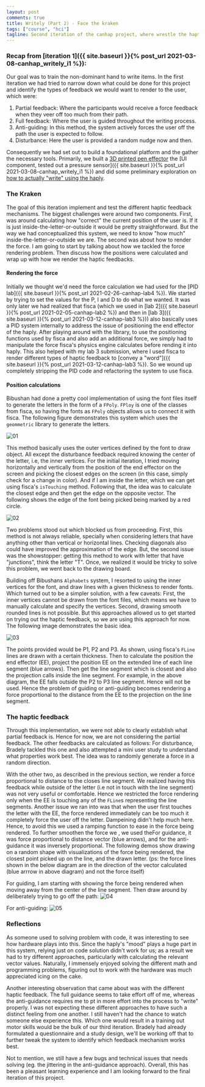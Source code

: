 ```yaml
---
layout: post
comments: true
title: Writely (Part 2) - Face the kraken
tags: ["course", "hci"]
tagline: Second iteration of the canhap project, where wrestle the haptic implementations on our system.
---
```


### Recap from [iteration 1]({{ site.baseurl }}{% post_url 2021-03-08-canhap_writely_i1 %}):

Our goal was to train the non-dominant hand to write items. In the first iteration we had tried to narrow down what could be done for this project and identify the types of feedback we would want to render to the user, which were:
1. Partial feedback: Where the participants would receive a force feedback when they veer off too much from their path.
2. Full feedback: Where the user is guided throughout the writing process.
3. Anti-guiding: In this method, the system actively forces the user off the path the user is expected to follow.
4. Disturbance: Here the user is provided a random nudge now and then.

Consequently we had set out to build a foundational platform and the gather the necessary tools. Primarily, we built a [3D printed pen effector](https://bradleyrrr.github.io/sample/pi1.html#haply-modifications) the [UI component, tested out a pressure sensor]({{ site.baseurl }}{% post_url 2021-03-08-canhap_writely_i1 %}) and did some preliminary exploration on [how to actually "write" using the haply](https://joshibibhushan.medium.com/writely-iteration-1-438068380fcc#4077).

### The Kraken

The goal of this iteration implement and test the different haptic feedback mechanisms. The biggest challenges were around two components. First, was around calculating how "correct" the current position of the user is. If it is just inside-the-letter-or-outside it would be pretty straightforward. But the way we had conceptualized this system, we need to know "how much" inside-the-letter-or-outside we are. The second was about how to render the force. I am going to start by talking about how we tackled the force rendering problem. Then discuss how the positions were calculated and wrap up with how we render the haptic feedbacks.

#### Rendering the force

Initially we thought we'd need the force calculation we had used for the [PID lab]({{ site.baseurl }}{% post_url 2021-02-26-canhap-lab4 %}). We started by trying to set the values for the P, I and D to do what we wanted. It was only later we had realized that fisca (which we used in [lab 2]({{ site.baseurl }}{% post_url 2021-02-05-canhap-lab2 %}) and then in [lab 3]({{ site.baseurl }}{% post_url 2021-03-12-canhap-lab3 %})) also basically uses a PID system internally to address the issue of positioning the end effector of the haply. After playing around with the library, to use the positioning functions used by fisca and also add an additional force, we simply had to manipulate the force fisca's physics engine calculates before rending it into haply. This also helped with my lab 3 submission, where I used fisca to render different types of haptic feedback to [convey a "word"]({{ site.baseurl }}{% post_url 2021-03-12-canhap-lab3 %}). So we wound up completely stripping the PID code and refactoring the system to use fisca. 

#### Position calculations

Bibushan had done a pretty cool implementation of using the font files itself to generate the letters in the form of a `FPoly`. `FPloy` is one of the classes from fisca, so having the fonts as `FPoly` objects allows us to connect it with fisca. The following figure demonstrates this system which uses the `geommetric` library to generate the letters.

![01](/assets/2021-03-29/01_fonts.gif)

This method basically uses the outer vertices defined by the font to draw object. All except the disturbance feedback required knowing the center of the letter, i.e, the inner vertices. For the initial iteration, I tried moving horizontally and vertically from the position of the end effector on the screen and picking the closest edges on the screen (in this case, simply check for a change in color). And if I am inside the letter, which we can get using fisca's `isTouching` method. Following that, the idea was to calculate the closest edge and then get the edge on the opposite vector. The following shows the edge of the font being picked being marked by a red circle.

![02](/assets/2021-03-29/02_vh_border.gif)

Two problems stood out which blocked us from proceeding. First, this method is not always reliable, specially when considering letters that have anything other than vertical or horizontal lines. Checking diagonals also could have improved the approximation of the edge. But, the second issue was the showstopper: getting this method to work with letter that have "junctions", think the letter "T". Once, we realized it would be tricky to solve this problem, we went back to the drawing board. 

Building off Bibushans `Alphabets` system, I resorted to using the inner vertices for the font, and draw lines with a given thickness to render fonts. Which turned out to be a simpler solution, with a few caveats: First, the inner vertices cannot be drawn from the font files, which means we have to manually calculate and specify the vertices. Second, drawing smooth rounded lines is not possible. But this approaches allowed us to get started on trying out the haptic feedback, so we are using this approach for now. The following image demonstrates the basic idea.

![03](/assets/2021-03-29/03_graph.png)

The points provided would be P1, P2 and P3. As shown, using fisca's `FLine` lines are drawn with a certain thickness. Then to calculate the position the end effector (EE), project the position EE on the extended line of each line segment (blue arrows). Then get the line segment which is closest and also the projection calls inside the line segment. For example, in the above diagram, the EE falls outside the P2 to P3 line segment. Hence will not be used. Hence the problem of guiding or anti-guiding becomes rendering a force proportional to the distance from the EE to the projection on the line segment.

### The haptic feedback

Through this implementation, we were not able to clearly establish what partial feedback is. Hence for now, we are not considering the partial feedback. The other feedbacks are calculated as follows: For disturbance, Bradely tackled this one and also attempted a mini user study to understand what properties work best. The idea was to randomly generate a force in a random direction.

With the other two, as described in the previous section, we render a force proportional to distance to the closes line segment. We realized having this feedback while outside of the letter (i.e not in touch with the line segment) was not very useful or comfortable. Hence we restricted the force rendering only when the EE is touching any of the `FLine`s representing the line segments. Another issue we ran into was that when the user first touches the letter with the EE, the force rendered immediately can be too much it completely force the user off the letter. Dampeining didn't help much here. Hence, to avoid this we used a ramping function to ease in the force being rendered. To further smoothen  the force we , we used theFor guidance, it was force proportional to distance vector (blue arrows), and for the anti-guidance it was inversely proportional. The following demos show drawing on a random shape with visualizations of the force being rendered, the closest point picked up on the line, and the drawn letter. (ps: the force lines shown in the below diagram are in the direction of the vector calculated (blue arrrow in above diagram) and not the force itself)

For guiding, I am starting with showing the force being rendered when moving away from the center of the line segment. Then draw around by deliberately trying to go off the path:
![04](/assets/2021-03-29/04_full_guiding.gif)

For anti-guiding:
![05](/assets/2021-03-29/05_anti_guiding.gif)

### Reflections

As someone used to solving problem with code, it was interesting to see how hardware plays into this. Since the haply's "mood" plays a huge part in this system, relying just on code solution didn't work for us; as a result we had to try different approaches, particularly with calculating the relevant vector values. Naturally, I immensely enjoyed solving the different math and programming problems, figuring out to work with the hardware was much appreciated icing on the cake.

Another interesting observation that came about was with the different haptic feedback. The full guidance seems to take effort off of me, whereas the anti-guidance requires me to pt in more effort into the process to "write" properly. I was not expecting these different approaches to have such a distinct feeling from one another. I still haven't had the chance to watch someone else experience this. Which one would result in a training out motor skills would be the bulk of our third iteration. Bradely had already formulated a questionnaire and a study design, we'll be working off that to further tweak the system to identify which feedback mechanism works best.

Not to mention, we still have a few bugs and technical issues that needs solving (eg. the jittering in the anti-guidance approach). Overall, this has been a pleasant learning experience and I am looking forward to the final iteration of this project.
